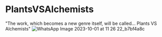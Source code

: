 # PlantsVSAlchemists
"The work, which becomes a new genre itself, will be called... Plants VS Alchemists"
![WhatsApp Image 2023-10-01 at 11 26 22_b7bf4a8c](https://github.com/sandemiroren1/PlantsVSAlchemists/assets/106872486/3812677e-6983-460e-943c-73ee8985954b)
